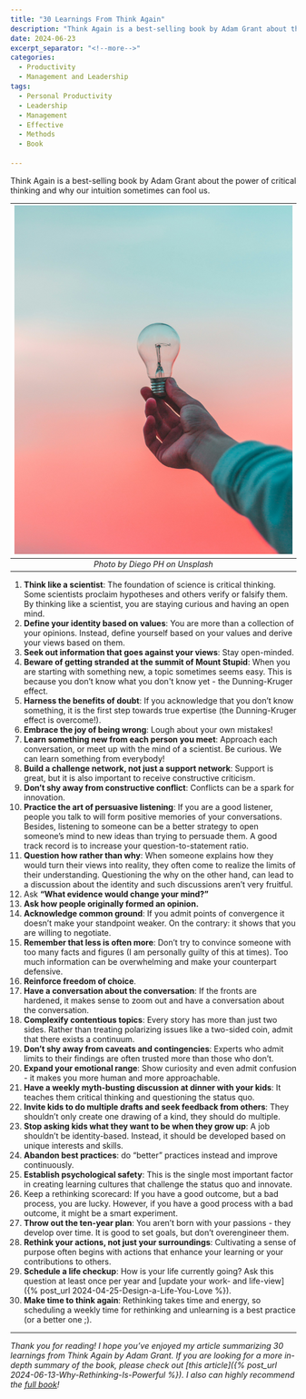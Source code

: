 ```yaml
---
title: "30 Learnings From Think Again"
description: "Think Again is a best-selling book by Adam Grant about the power of critical thinking and why our intuition sometimes can fool us. The book is packed with valuable insights and in this article, I aim to summarize them in a short format for you."
date: 2024-06-23
excerpt_separator: "<!--more-->"
categories:
  - Productivity
  - Management and Leadership
tags:
  - Personal Productivity
  - Leadership
  - Management
  - Effective
  - Methods
  - Book

---
```


Think Again is a best-selling book by Adam Grant about the power of critical thinking and why our intuition sometimes can fool us.

| ![image](/assets/images/diego-ph-lightbulb-unsplash.jpg) |
|:--:|
| *Photo by Diego PH on Unsplash* |

1. **Think like a scientist**: The foundation of science is critical thinking. Some scientists proclaim hypotheses and others verify or falsify them. By thinking like a scientist, you are staying curious and having an open mind.
2. **Define your identity based on values**: You are more than a collection of your opinions. Instead, define yourself based on your values and derive your views based on them.
3. **Seek out information that goes against your views**: Stay open-minded.
4. **Beware of getting stranded at the summit of Mount Stupid**: When you are starting with something new, a topic sometimes seems easy. This is because you don’t know what you don't know yet - the Dunning-Kruger effect.
5. **Harness the benefits of doubt**: If you acknowledge that you don’t know something, it is the first step towards true expertise (the Dunning-Kruger effect is overcome!).
6. **Embrace the joy of being wrong**: Lough about your own mistakes!
7. **Learn something new from each person you meet**: Approach each conversation, or meet up with the mind of a scientist. Be curious. We can learn something from everybody!
8. **Build a challenge network, not just a support network**: Support is great, but it is also important to receive constructive criticism.
9. **Don’t shy away from constructive conflict**: Conflicts can be a spark for innovation.
10. **Practice the art of persuasive listening**: If you are a good listener, people you talk to will form positive memories of your conversations. Besides, listening to someone can be a better strategy to open someone’s mind to new ideas than trying to persuade them. A good track record is to increase your question-to-statement ratio.
11. **Question how rather than why**: When someone explains how they would turn their views into reality, they often come to realize the limits of their understanding. Questioning the why on the other hand, can lead to a discussion about the identity and such discussions aren’t very fruitful.
12. Ask **“What evidence would change your mind?”**
13. **Ask how people originally formed an opinion.**
14. **Acknowledge common ground**: If you admit points of convergence it doesn’t make your standpoint weaker. On the contrary: it shows that you are willing to negotiate.
15. **Remember that less is often more**: Don’t try to convince someone with too many facts and figures (I am personally guilty of this at times). Too much information can be overwhelming and make your counterpart defensive.
16. **Reinforce freedom of choice**.
17. **Have a conversation about the conversation**: If the fronts are hardened, it makes sense to zoom out and have a conversation about the conversation.
18. **Complexify contentious topics**: Every story has more than just two sides. Rather than treating polarizing issues like a two-sided coin, admit that there exists a continuum.
19. **Don’t shy away from caveats and contingencies**: Experts who admit limits to their findings are often trusted more than those who don’t.
20. **Expand your emotional range**: Show curiosity and even admit confusion - it makes you more human and more approachable.
21. **Have a weekly myth-busting discussion at dinner with your kids**: It teaches them critical thinking and questioning the status quo.
22. **Invite kids to do multiple drafts and seek feedback from others**: They shouldn’t only create one drawing of a kind, they should do multiple.
23. **Stop asking kids what they want to be when they grow up**: A job shouldn’t be identity-based. Instead, it should be developed based on unique interests and skills.
24. **Abandon best practices**: do “better” practices instead and improve continuously.
25. **Establish psychological safety**: This is the single most important factor in creating learning cultures that challenge the status quo and innovate.
26. Keep a rethinking scorecard: If you have a good outcome, but a bad process, you are lucky. However, if you have a good process with a bad outcome, it might be a smart experiment.
27. **Throw out the ten-year plan**: You aren’t born with your passions - they develop over time. It is good to set goals, but don’t overengineer them.
28. **Rethink your actions, not just your surroundings**: Cultivating a sense of purpose often begins with actions that enhance your learning or your contributions to others.
29. **Schedule a life checkup**: How is your life currently going? Ask this question at least once per year and [update your work- and life-view]({% post_url 2024-04-25-Design-a-Life-You-Love %}).
30. **Make time to think again**: Rethinking takes time and energy, so scheduling a weekly time for rethinking and unlearning is a best practice (or a better one ;).

---

*Thank you for reading! I hope you’ve enjoyed my article summarizing 30 learnings from Think Again by Adam Grant. If you are looking for a more in-depth summary of the book, please check out [this article]({% post_url 2024-06-13-Why-Rethinking-Is-Powerful %}). I also can highly recommend the [full book](https://www.google.com/search?q=think+again+adam+grant)!*